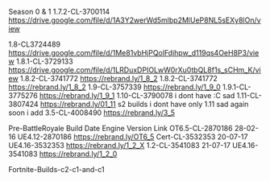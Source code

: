 Season 0 & 1
1.7.2-CL-3700114 https://drive.google.com/file/d/1A3Y2werWd5mlbp2MlUeP8NL5sEXy8lOn/view

1.8-CL3724489 https://drive.google.com/file/d/1Me81vbHjPQolFdjhpw_d119qs4OeH8P3/view
1.8.1-CL-3729133	https://drive.google.com/file/d/1LRDuxDPIOLwW0rXu0tbQL8f1s_sCHm_K/view
1.8.2-CL-3741772	https://rebrand.ly/1_8_2
1.8.2-CL-3741772	https://rebrand.ly/1_8_2
1.9-CL-3757339	https://rebrand.ly/1_9_0
1.9.1-CL-3775276	https://rebrand.ly/1_9_1
1.10-CL-3790078	i dont have :C sad
1.11-CL-3807424	https://rebrand.ly/01_11
s2 builds i dont have only 1.11 sad again soon i add
3.5-CL-4008490	https://rebrand.ly/3_5



Pre-BattleRoyale
Build	Date	Engine Version	Link
OT6.5-CL-2870186	28-02-16	UE4.12-2870186	https://rebrand.ly/OT6_5
Cert-CL-3532353	20-07-17	UE4.16-3532353	https://rebrand.ly/1_2_X
1.2-CL-3541083	21-07-17	UE4.16-3541083	https://rebrand.ly/1_2_0



























Fortnite-Builds-c2-c1-and-c1
